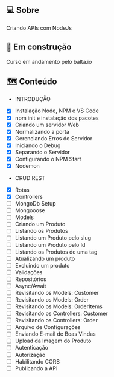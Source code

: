 ## 💻 Sobre
Criando APIs com NodeJs

## 🚀 Em construção
Curso em andamento pelo balta.io

## 🗺️ Conteúdo
* INTRODUÇÃO
- [x] Instalação Node, NPM e VS Code
- [x] npm init e instalação dos pacotes
- [x] Criando um servidor Web
- [x] Normalizando a porta
- [x] Gerenciando Erros do Servidor
- [x] Iniciando o Debug
- [x] Separando o Servidor
- [x] Configurando o NPM Start
- [x] Nodemon
* CRUD REST
- [x] Rotas
- [x] Controllers
- [ ] MongoDb Setup
- [ ] Mongooose
- [ ] Models
- [ ] Criando um Produto
- [ ] Listando os Produtos
- [ ] Listando um Produto pelo slug
- [ ] Listando um Produto pelo Id
- [ ] Listando os Produtos de uma tag
- [ ] Atualizando um produto
- [ ] Excluindo um produto
- [ ] Validações
- [ ] Repositórios
- [ ] Async/Await
- [ ] Revisitando os Models: Customer
- [ ] Revisitando os Models: Order
- [ ] Revisitando os Models: OrderItems
- [ ] Revisitando os Controllers: Customer
- [ ] Revisitando os Controllers: Order
- [ ] Arquivo de Configurações
- [ ] Enviando E-mail de Boas Vindas
- [ ] Upload da Imagem do Produto
- [ ] Autenticação
- [ ] Autorização
- [ ] Habilitando CORS
- [ ] Publicando a API

